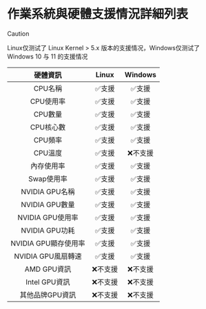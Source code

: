 # 作業系統與硬體支援情況詳細列表

> [!CAUTION]
> 
> Linux仅测试了 Linux Kernel > 5.x 版本的支援情况，Windows仅测试了Windows 10 与 11 的支援情况

<div align="center">

|       硬體資訊       |  Linux  | Windows |
|:----------------:| :-----: | :-----: |
|       CPU名稱        |  ✅支援  |  ✅支援  |
|      CPU使用率      |  ✅支援  |  ✅支援  |
|      CPU數量       |  ✅支援  |  ✅支援  |
|     CPU核心數      |  ✅支援  |  ✅支援  |
|      CPU頻率     |  ✅支援  |  ✅支援  |
|      CPU溫度     |  ✅支援  | ❌不支援 |
|      內存使用率  |  ✅支援  |  ✅支援  |
|     Swap使用率   |  ✅支援  |  ✅支援  |
|   NVIDIA GPU名稱   |  ✅支援  |  ✅支援  |
|   NVIDIA GPU數量   |  ✅支援  |  ✅支援  |
|   NVIDIA GPU使用率   |  ✅支援  |  ✅支援  |
|   NVIDIA GPU功耗   |  ✅支援  |  ✅支援  |
| NVIDIA GPU顯存使用率 |  ✅支援  |  ✅支援  |
|  NVIDIA GPU風扇轉速  |  ✅支援  |  ✅支援  |
|    AMD GPU資訊   | ❌不支援 | ❌不支援 |
|   Intel GPU資訊  | ❌不支援 | ❌不支援 |
| 其他品牌GPU資訊 | ❌不支援 | ❌不支援 |

</div >
